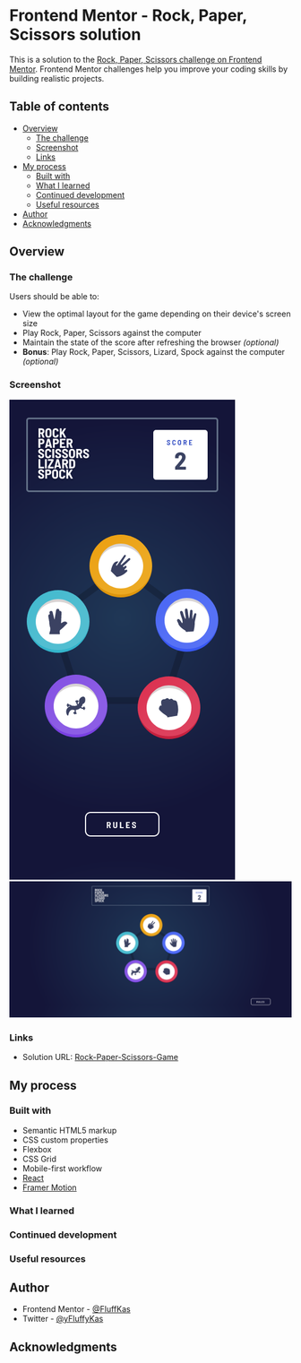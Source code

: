 # Frontend Mentor - Rock, Paper, Scissors solution

This is a solution to the [Rock, Paper, Scissors challenge on Frontend Mentor](https://www.frontendmentor.io/challenges/rock-paper-scissors-game-pTgwgvgH). Frontend Mentor challenges help you improve your coding skills by building realistic projects.

## Table of contents

- [Overview](#overview)
  - [The challenge](#the-challenge)
  - [Screenshot](#screenshot)
  - [Links](#links)
- [My process](#my-process)
  - [Built with](#built-with)
  - [What I learned](#what-i-learned)
  - [Continued development](#continued-development)
  - [Useful resources](#useful-resources)
- [Author](#author)
- [Acknowledgments](#acknowledgments)

## Overview

### The challenge

Users should be able to:

- View the optimal layout for the game depending on their device's screen size
- Play Rock, Paper, Scissors against the computer
- Maintain the state of the score after refreshing the browser _(optional)_
- **Bonus**: Play Rock, Paper, Scissors, Lizard, Spock against the computer _(optional)_

### Screenshot

![](./screenshots/rock-paper-scissors-mobile.png)
![](./screenshots/rock-paper-scissors-desktop.png)

### Links

- Solution URL: [Rock-Paper-Scissors-Game](https://rock-paper-scissors-game-kas.netlify.app/)

## My process

### Built with

- Semantic HTML5 markup
- CSS custom properties
- Flexbox
- CSS Grid
- Mobile-first workflow
- [React](https://reactjs.org/)
- [Framer Motion](https://www.framer.com/motion/)

### What I learned

### Continued development

### Useful resources

## Author

- Frontend Mentor - [@FluffKas](https://www.frontendmentor.io/profile/FluffyKas)
- Twitter - [@yFluffyKas](https://www.twitter.com/FluffyKas)

## Acknowledgments

